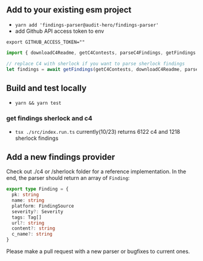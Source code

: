 ## Add to your existing esm project

- `yarn add 'findings-parser@audit-hero/findings-parser'`
- add Github API access token to env
```
export GITHUB_ACCESS_TOKEN=""
```

```typescript
import { downloadC4Readme, getC4Contests, parseC4Findings, getFindings } from "findings-parser"

// replace C4 with sherlock if you want to parse sherlock findings
let findings = await getFindings(getC4Contests, downloadC4Readme, parseC4Findings)
```

## Build and test locally

- `yarn && yarn test`

### get findings sherlock and c4
- `tsx ./src/index.run.ts`
currently(10/23) returns 6122 c4 and 1218 sherlock findings

## Add a new findings provider

Check out ./c4 or /sherlock folder for a reference implementation. In the end, the parser should
return an array of `Finding`:

```typescript
export type Finding = {
  pk: string
  name: string
  platform: FindingSource
  severity?: Severity
  tags: Tag[]
  url?: string
  content?: string
  c_name?: string
}
```

Please make a pull request with a new parser or bugfixes to current ones.
